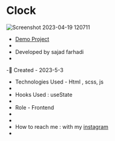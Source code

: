 # Clock
![Screenshot 2023-04-19 120711](https://user-images.githubusercontent.com/122044544/235818172-7e07579e-c80b-4c51-bc30-5c5ce4409018.png)
- [Demo Project](https://sajadfarhadi-web.github.io/clock/)
- 
- Developed by sajad farhadi
- 
-🦉 Created - 2023-5-3

- Technologies Used - Html , scss, js 
- 
- Hooks Used : useState 
- 
- Role - Frontend
- 
- 
- How to reach me : with my [instagram](https://instagram.com/sajad.farhadi_web) 
- 


